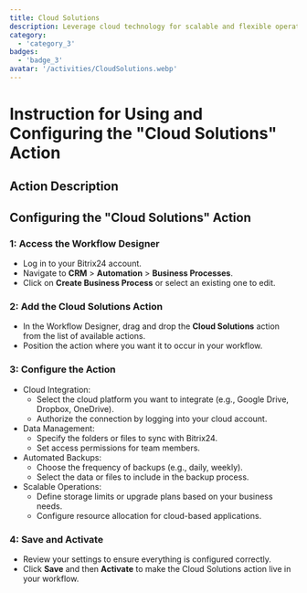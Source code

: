 ```yaml
---
title: Cloud Solutions
description: Leverage cloud technology for scalable and flexible operations.
category: 
  - 'category_3'
badges: 
  - 'badge_3'
avatar: '/activities/CloudSolutions.webp'
---
```

# Instruction for Using and Configuring the "Cloud Solutions" Action

## Action Description

## **Configuring the "Cloud Solutions" Action**

### 1: Access the Workflow Designer
- Log in to your Bitrix24 account.
- Navigate to **CRM** > **Automation** > **Business Processes**.
- Click on **Create Business Process** or select an existing one to edit.

###  2: Add the Cloud Solutions Action
- In the Workflow Designer, drag and drop the **Cloud Solutions** action from the list of available actions.
- Position the action where you want it to occur in your workflow.

### 3: Configure the Action
- Cloud Integration:
  - Select the cloud platform you want to integrate (e.g., Google Drive, Dropbox, OneDrive).
  - Authorize the connection by logging into your cloud account.
- Data Management:
  - Specify the folders or files to sync with Bitrix24.
  - Set access permissions for team members.
- Automated Backups:
  - Choose the frequency of backups (e.g., daily, weekly).
  - Select the data or files to include in the backup process.
- Scalable Operations:
  - Define storage limits or upgrade plans based on your business needs.
  - Configure resource allocation for cloud-based applications.

### 4: Save and Activate
- Review your settings to ensure everything is configured correctly.
- Click **Save** and then **Activate** to make the Cloud Solutions action live in your workflow.
